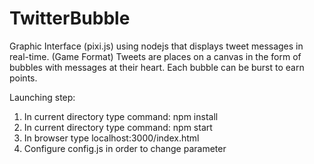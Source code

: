 # TwitterBubble
Graphic Interface (pixi.js) using nodejs that displays tweet messages in real-time. (Game Format)
Tweets are places on a canvas in the form of bubbles with messages at their heart.
Each bubble can be burst to earn points.

Launching step:

1. In current directory type command: npm install
2. In current directory type command: npm start
3. In browser type localhost:3000/index.html
4. Configure config.js in order to change parameter